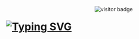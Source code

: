 <img align="right" src="https://visitor-badge.laobi.icu/badge?page_id=page.id=nooovicky.nooovicky" alt="visitor badge"/>

<h1 align="center">
  <a href="https://git.io/typing-svg"><img src="https://readme-typing-svg.demolab.com?font=Fira+Code&weight=100&duration=2500&pause=1000&color=75B2FF&width=435&lines=Hi+there!+%F0%9F%91%8B;I'm+Vicky+Can+%3A);Welcome+to+my+profile!" alt="Typing SVG" /></a>
